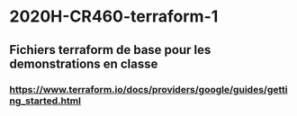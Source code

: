 # 2020H-CR460-terraform-1
## Fichiers terraform de base pour les demonstrations en classe
### https://www.terraform.io/docs/providers/google/guides/getting_started.html
